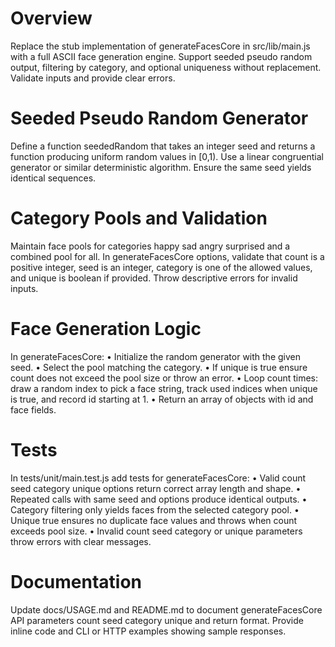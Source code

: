 # Overview

Replace the stub implementation of generateFacesCore in src/lib/main.js with a full ASCII face generation engine. Support seeded pseudo random output, filtering by category, and optional uniqueness without replacement. Validate inputs and provide clear errors.

# Seeded Pseudo Random Generator

Define a function seededRandom that takes an integer seed and returns a function producing uniform random values in [0,1). Use a linear congruential generator or similar deterministic algorithm. Ensure the same seed yields identical sequences.

# Category Pools and Validation

Maintain face pools for categories happy sad angry surprised and a combined pool for all. In generateFacesCore options, validate that count is a positive integer, seed is an integer, category is one of the allowed values, and unique is boolean if provided. Throw descriptive errors for invalid inputs.

# Face Generation Logic

In generateFacesCore:
  • Initialize the random generator with the given seed.
  • Select the pool matching the category.
  • If unique is true ensure count does not exceed the pool size or throw an error.
  • Loop count times: draw a random index to pick a face string, track used indices when unique is true, and record id starting at 1.
  • Return an array of objects with id and face fields.

# Tests

In tests/unit/main.test.js add tests for generateFacesCore:
  • Valid count seed category unique options return correct array length and shape.
  • Repeated calls with same seed and options produce identical outputs.
  • Category filtering only yields faces from the selected category pool.
  • Unique true ensures no duplicate face values and throws when count exceeds pool size.
  • Invalid count seed category or unique parameters throw errors with clear messages.

# Documentation

Update docs/USAGE.md and README.md to document generateFacesCore API parameters count seed category unique and return format. Provide inline code and CLI or HTTP examples showing sample responses.